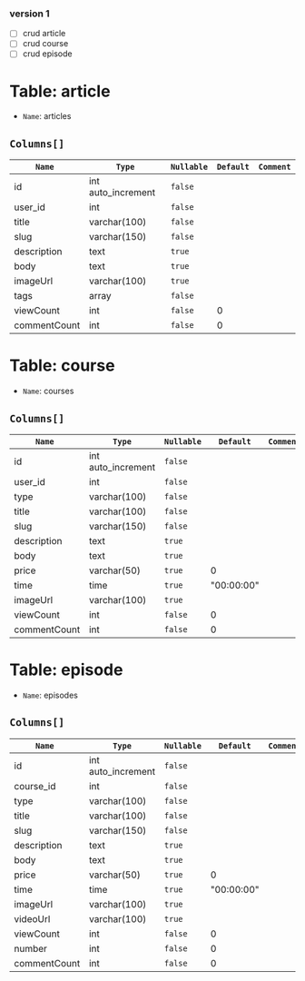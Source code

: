 ### version 1

- [ ] crud article
- [ ] crud course
- [ ] crud episode

# Table: article

- `Name`: articles

## `Columns[]`

| `Name `      | `Type`             | `Nullable` | `Default` | `Comment`            |
|--------------|--------------------|------------|-----------|----------------------|
| id           | int auto_increment | `false`    |           |                      |
| user_id      | int                | `false`    |           |                      |
| title        | varchar(100)       | `false`    |           |                      |
| slug         | varchar(150)       | `false`    |           |                      |
| description  | text               | `true`     |           |                      |
| body         | text               | `true`     |           |                      |
| imageUrl     | varchar(100)       | `true`     |           |                      |
| tags         | array              | `false`    |           |                      |
| viewCount    | int                | `false`    |     0     |                      |
| commentCount | int                | `false`    |     0     |                      |

# Table: course

- `Name`: courses

## `Columns[]`

| `Name `      | `Type`             | `Nullable` | `Default`  | `Comment`            |
|--------------|--------------------|------------|------------|----------------------|
| id           | int auto_increment | `false`    |            |                      |
| user_id      | int                | `false`    |            |                      |
| type         | varchar(100)       | `false`    |            |                      |
| title        | varchar(100)       | `false`    |            |                      |
| slug         | varchar(150)       | `false`    |            |                      |
| description  | text               | `true`     |            |                      |
| body         | text               | `true`     |            |                      |
| price        | varchar(50)        | `true`     | 0          |                      |
| time         | time               | `true`     | "00:00:00" |                      |
| imageUrl     | varchar(100)       | `true`     |            |                      |
| viewCount    | int                | `false`    | 0          |                      |
| commentCount | int                | `false`    | 0          |                      |

# Table: episode

- `Name`: episodes

## `Columns[]`

| `Name `      | `Type`             | `Nullable` | `Default`  | `Comment`            |
|--------------|--------------------|------------|------------|----------------------|
| id           | int auto_increment | `false`    |            |                      |
| course_id    | int                | `false`    |            |                      |
| type         | varchar(100)       | `false`    |            |                      |
| title        | varchar(100)       | `false`    |            |                      |
| slug         | varchar(150)       | `false`    |            |                      |
| description  | text               | `true`     |            |                      |
| body         | text               | `true`     |            |                      |
| price        | varchar(50)        | `true`     | 0          |                      |
| time         | time               | `true`     | "00:00:00" |                      |
| imageUrl     | varchar(100)       | `true`     |            |                      |
| videoUrl     | varchar(100)       | `true`     |            |                      |
| viewCount    | int                | `false`    | 0          |                      |
| number       | int                | `false`    | 0          |                      |
| commentCount | int                | `false`    | 0          |                      |
